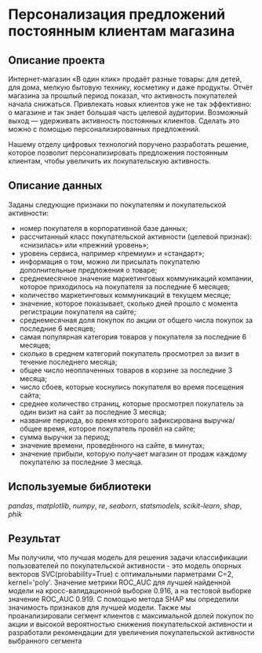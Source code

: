 # Персонализация предложений постоянным клиентам магазина
## Описание проекта
Интернет-магазин «В один клик» продаёт разные товары: для детей, для дома, мелкую бытовую технику, косметику и даже продукты. Отчёт магазина за прошлый период показал, что активность покупателей начала снижаться. Привлекать новых клиентов уже не так эффективно: о магазине и так знает большая часть целевой аудитории. Возможный выход — удерживать активность постоянных клиентов. Сделать это можно с помощью персонализированных предложений.

Нашему отделу цифровых технологий поручено разработать решение, которое позволит персонализировать предложения постоянным клиентам, чтобы увеличить их покупательскую активность.

## Описание данных
Заданы следующие признаки по покупателям и покупательской активности:
  - номер покупателя в корпоративной базе данных;
  - рассчитанный класс покупательской активности (целевой признак): «снизилась» или «прежний уровень»;
  - уровень сервиса, например «премиум» и «стандарт»;
  - информация о том, можно ли присылать покупателю дополнительные предложения о товаре;
  - среднемесячное значение маркетинговых коммуникаций компании, которое приходилось на покупателя за последние 6 месяцев;
  - количество маркетинговых коммуникаций в текущем месяце;
  - значение, которое показывает, сколько дней прошло с момента регистрации покупателя на сайте;
  - среднемесячная доля покупок по акции от общего числа покупок за последние 6 месяцев;
  - самая популярная категория товаров у покупателя за последние 6 месяцев;
  - сколько в среднем категорий покупатель просмотрел за визит в течение последнего месяца;
  - общее число неоплаченных товаров в корзине за последние 3 месяца;
  - число сбоев, которые коснулись покупателя во время посещения сайта;
  - среднее количество страниц, которые просмотрел покупатель за один визит на сайт за последние 3 месяца;
  - название периода, во время которого зафиксирована выручка/ общее время, которое покупатель провёл на сайте;
  - сумма выручки за период;
  - значение времени, проведённого на сайте, в минутах;
  - значение прибыли, которую получает магазин от продаж каждому покупателю за последние 3 месяца.

## Используемые библиотеки
*pandas*, *matplotlib*, *numpy*, *re*, *seaborn*, *statsmodels*, *scikit-learn*, *shap*, *phik*

## Результат
Мы получили, что лучшая модель для решения задачи классификации пользователей по покупательской активности - это модель опорных векторов SVC(probability=True) с оптимальными парметрами C=2, kernel='poly'. Значение метрики ROC_AUC для лучшей найденной модели на кросс-валидационной выборке 0.916, а на тестовой выборке значение ROC_AUC 0.919. С помощью метода SHAP мы определили значимость признаков для лучшей модели. Также мы проанализировали сегмент клиентов с максимальной долей покупок по акции и высокой вероятностью снижения покупательской активности и разработали рекомендации для увеличения покупательской активности выбранного сегмента
